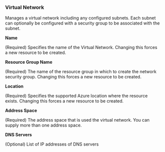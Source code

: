 ### Virtual Network


Manages a virtual network including any configured subnets. Each subnet can optionally be configured with a security group to be associated with the subnet.

**Name**

(Required) Specifies the name of the Virtual Network. Changing this forces a new resource to be created.

**Resource Group Name**

(Required) The name of the resource group in which to create the network security group. Changing this forces a new resource to be created.

**Location**

(Required) Specifies the supported Azure location where the resource exists. Changing this forces a new resource to be created.

**Address Space**

(Required) The address space that is used the virtual network. You can supply more than one address space.

**DNS Servers**

(Optional) List of IP addresses of DNS servers